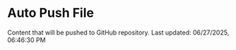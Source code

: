 # Auto Push File

Content that will be pushed to GitHub repository.
Last updated: 06/27/2025, 06:46:30 PM